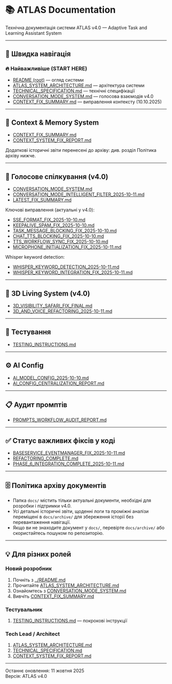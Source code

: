 # 📚 ATLAS Documentation

Технічна документація системи ATLAS v4.0 — Adaptive Task and Learning Assistant System

---

## 🎯 Швидка навігація

### 🔥 Найважливіше (START HERE)

- [README (root)](../README.md) — огляд системи
- [ATLAS_SYSTEM_ARCHITECTURE.md](ATLAS_SYSTEM_ARCHITECTURE.md) — архітектура системи
- [TECHNICAL_SPECIFICATION.md](TECHNICAL_SPECIFICATION.md) — технічні специфікації
- [CONVERSATION_MODE_SYSTEM.md](CONVERSATION_MODE_SYSTEM.md)
	— голосова взаємодія v4.0
- [CONTEXT_FIX_SUMMARY.md](CONTEXT_FIX_SUMMARY.md) — виправлення контексту (10.10.2025)

---

## 🧠 Context & Memory System

- [CONTEXT_FIX_SUMMARY.md](CONTEXT_FIX_SUMMARY.md)
- [CONTEXT_SYSTEM_FIX_REPORT.md](CONTEXT_SYSTEM_FIX_REPORT.md)

Додаткові історичні звіти перенесені до архіву: див. розділ Політика архіву нижче.

---

## 💬 Голосове спілкування (v4.0)

- [CONVERSATION_MODE_SYSTEM.md](CONVERSATION_MODE_SYSTEM.md)
- [CONVERSATION_MODE_INTELLIGENT_FILTER_2025-10-11.md](CONVERSATION_MODE_INTELLIGENT_FILTER_2025-10-11.md)
- [LATEST_FIX_SUMMARY.md](LATEST_FIX_SUMMARY.md)

Ключові виправлення (актуальні у v4.0):
- [SSE_FORMAT_FIX_2025-10-10.md](SSE_FORMAT_FIX_2025-10-10.md)
- [KEEPALIVE_SPAM_FIX_2025-10-10.md](KEEPALIVE_SPAM_FIX_2025-10-10.md)
- [TASK_MESSAGE_BLOCKING_FIX_2025-10-10.md](TASK_MESSAGE_BLOCKING_FIX_2025-10-10.md)
- [CHAT_TTS_BLOCKING_FIX_2025-10-10.md](CHAT_TTS_BLOCKING_FIX_2025-10-10.md)
- [TTS_WORKFLOW_SYNC_FIX_2025-10-10.md](TTS_WORKFLOW_SYNC_FIX_2025-10-10.md)
- [MICROPHONE_INITIALIZATION_FIX_2025-10-11.md](MICROPHONE_INITIALIZATION_FIX_2025-10-11.md)

Whisper keyword detection:
- [WHISPER_KEYWORD_DETECTION_2025-10-11.md](WHISPER_KEYWORD_DETECTION_2025-10-11.md)
- [WHISPER_KEYWORD_INTEGRATION_FIX_2025-10-11.md](WHISPER_KEYWORD_INTEGRATION_FIX_2025-10-11.md)

---

## 🧬 3D Living System (v4.0)

- [3D_VISIBILITY_SAFARI_FIX_FINAL.md](3D_VISIBILITY_SAFARI_FIX_FINAL.md)
- [3D_AND_VOICE_REFACTORING_2025-10-11.md](3D_AND_VOICE_REFACTORING_2025-10-11.md)

---

## 🧪 Тестування

- [TESTING_INSTRUCTIONS.md](TESTING_INSTRUCTIONS.md)

---

## ⚙️ AI Config

- [AI_MODEL_CONFIG_2025-10-10.md](AI_MODEL_CONFIG_2025-10-10.md)
- [AI_CONFIG_CENTRALIZATION_REPORT.md](AI_CONFIG_CENTRALIZATION_REPORT.md)

---

## 📋 Аудит промптів

- [PROMPTS_WORKFLOW_AUDIT_REPORT.md](PROMPTS_WORKFLOW_AUDIT_REPORT.md)

---

## ✅ Статус важливих фіксів у коді

- [BASESERVICE_EVENTMANAGER_FIX_2025-10-11.md](BASESERVICE_EVENTMANAGER_FIX_2025-10-11.md)
- [REFACTORING_COMPLETE.md](REFACTORING_COMPLETE.md)
- [PHASE_6_INTEGRATION_COMPLETE_2025-10-11.md](PHASE_6_INTEGRATION_COMPLETE_2025-10-11.md)

---

## 🗄️ Політика архіву документів

- Папка `docs/` містить тільки актуальні документи,
  необхідні для розробки і підтримки v4.0.
- Усі детальні історичні звіти, щоденні логи та проміжні аналізи
	переміщені в `docs/archive/` для збереження історії без перевантаження навігації.
- Якщо ви не знаходите документ у `docs/`, перевірте `docs/archive/`
	або скористайтесь пошуком по репозиторію.

---

## 💡 Для різних ролей

### Новий розробник
1. Почніть з [../README.md](../README.md)
2. Прочитайте [ATLAS_SYSTEM_ARCHITECTURE.md](ATLAS_SYSTEM_ARCHITECTURE.md)
3. Ознайомтесь з [CONVERSATION_MODE_SYSTEM.md](CONVERSATION_MODE_SYSTEM.md)
4. Вивчіть [CONTEXT_FIX_SUMMARY.md](CONTEXT_FIX_SUMMARY.md)

### Тестувальник
1. [TESTING_INSTRUCTIONS.md](TESTING_INSTRUCTIONS.md) — покрокові інструкції

### Tech Lead / Architect
1. [ATLAS_SYSTEM_ARCHITECTURE.md](ATLAS_SYSTEM_ARCHITECTURE.md)
2. [TECHNICAL_SPECIFICATION.md](TECHNICAL_SPECIFICATION.md)
3. [CONTEXT_SYSTEM_FIX_REPORT.md](CONTEXT_SYSTEM_FIX_REPORT.md)

---

Останнє оновлення: 11 жовтня 2025  
Версія: ATLAS v4.0
